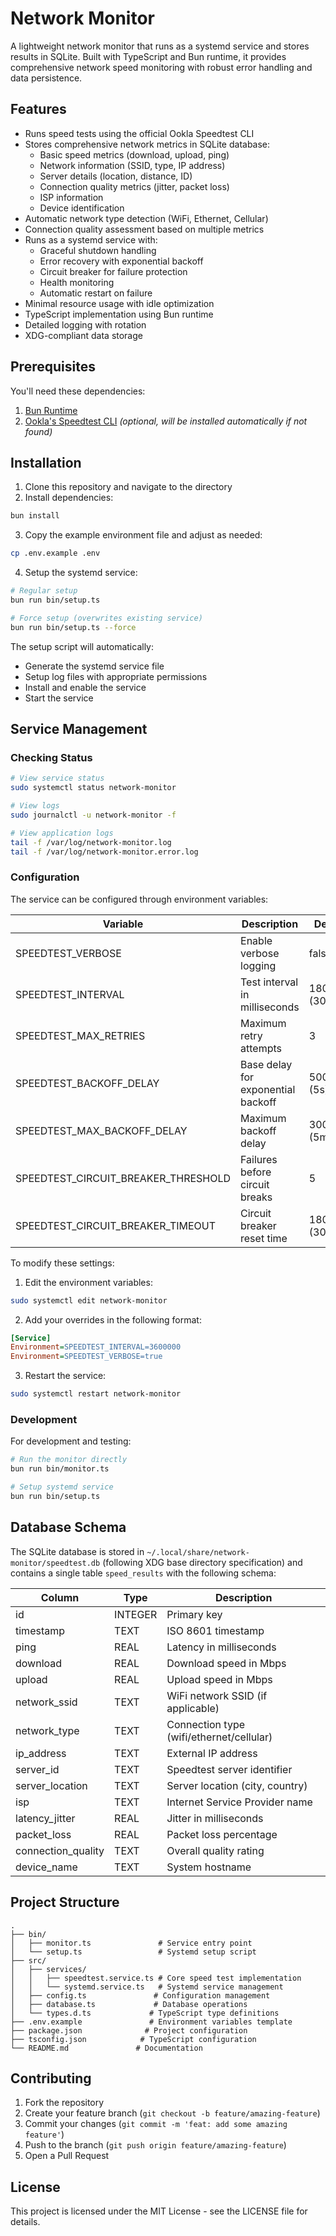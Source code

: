 # Network Monitor

A lightweight network monitor that runs as a systemd service and stores results in SQLite. Built with TypeScript and Bun runtime, it provides comprehensive network speed monitoring with robust error handling and data persistence.

## Features

- Runs speed tests using the official Ookla Speedtest CLI
- Stores comprehensive network metrics in SQLite database:
  - Basic speed metrics (download, upload, ping)
  - Network information (SSID, type, IP address)
  - Server details (location, distance, ID)
  - Connection quality metrics (jitter, packet loss)
  - ISP information
  - Device identification
- Automatic network type detection (WiFi, Ethernet, Cellular)
- Connection quality assessment based on multiple metrics
- Runs as a systemd service with:
  - Graceful shutdown handling
  - Error recovery with exponential backoff
  - Circuit breaker for failure protection
  - Health monitoring
  - Automatic restart on failure
- Minimal resource usage with idle optimization
- TypeScript implementation using Bun runtime
- Detailed logging with rotation
- XDG-compliant data storage

## Prerequisites

You'll need these dependencies:

1. [Bun Runtime](https://bun.sh/docs/installation)
2. [Ookla's Speedtest CLI](https://www.speedtest.net/apps/cli) *(optional, will be installed automatically if not found)*

## Installation

1. Clone this repository and navigate to the directory
2. Install dependencies:

```bash
bun install
```

3. Copy the example environment file and adjust as needed:

```bash
cp .env.example .env
```

4. Setup the systemd service:

```bash
# Regular setup
bun run bin/setup.ts

# Force setup (overwrites existing service)
bun run bin/setup.ts --force
```

The setup script will automatically:
- Generate the systemd service file
- Setup log files with appropriate permissions
- Install and enable the service
- Start the service

## Service Management

### Checking Status

```bash
# View service status
sudo systemctl status network-monitor

# View logs
sudo journalctl -u network-monitor -f

# View application logs
tail -f /var/log/network-monitor.log
tail -f /var/log/network-monitor.error.log
```

### Configuration

The service can be configured through environment variables:

| Variable | Description | Default |
|----------|-------------|---------|
| SPEEDTEST_VERBOSE | Enable verbose logging | false |
| SPEEDTEST_INTERVAL | Test interval in milliseconds | 1800000 (30 min) |
| SPEEDTEST_MAX_RETRIES | Maximum retry attempts | 3 |
| SPEEDTEST_BACKOFF_DELAY | Base delay for exponential backoff | 5000 (5s) |
| SPEEDTEST_MAX_BACKOFF_DELAY | Maximum backoff delay | 300000 (5min) |
| SPEEDTEST_CIRCUIT_BREAKER_THRESHOLD | Failures before circuit breaks | 5 |
| SPEEDTEST_CIRCUIT_BREAKER_TIMEOUT | Circuit breaker reset time | 1800000 (30min) |

To modify these settings:

1. Edit the environment variables:

```bash
sudo systemctl edit network-monitor
```

2. Add your overrides in the following format:

```ini
[Service]
Environment=SPEEDTEST_INTERVAL=3600000
Environment=SPEEDTEST_VERBOSE=true
```

3. Restart the service:

```bash
sudo systemctl restart network-monitor
```

### Development

For development and testing:

```bash
# Run the monitor directly
bun run bin/monitor.ts

# Setup systemd service
bun run bin/setup.ts
```

## Database Schema

The SQLite database is stored in `~/.local/share/network-monitor/speedtest.db` (following XDG base directory specification) and contains a single table `speed_results` with the following schema:

| Column | Type | Description |
|--------|------|-------------|
| id | INTEGER | Primary key |
| timestamp | TEXT | ISO 8601 timestamp |
| ping | REAL | Latency in milliseconds |
| download | REAL | Download speed in Mbps |
| upload | REAL | Upload speed in Mbps |
| network_ssid | TEXT | WiFi network SSID (if applicable) |
| network_type | TEXT | Connection type (wifi/ethernet/cellular) |
| ip_address | TEXT | External IP address |
| server_id | TEXT | Speedtest server identifier |
| server_location | TEXT | Server location (city, country) |
| isp | TEXT | Internet Service Provider name |
| latency_jitter | REAL | Jitter in milliseconds |
| packet_loss | REAL | Packet loss percentage |
| connection_quality | TEXT | Overall quality rating |
| device_name | TEXT | System hostname |

## Project Structure

```plaintext
.
├── bin/
│   ├── monitor.ts               # Service entry point
│   └── setup.ts                 # Systemd setup script
├── src/
│   ├── services/
│   │   ├── speedtest.service.ts # Core speed test implementation
│   │   └── systemd.service.ts   # Systemd service management
│   ├── config.ts               # Configuration management
│   ├── database.ts             # Database operations
│   └── types.d.ts             # TypeScript type definitions
├── .env.example               # Environment variables template
├── package.json              # Project configuration
├── tsconfig.json            # TypeScript configuration
└── README.md               # Documentation
```

## Contributing

1. Fork the repository
2. Create your feature branch (`git checkout -b feature/amazing-feature`)
3. Commit your changes (`git commit -m 'feat: add some amazing feature'`)
4. Push to the branch (`git push origin feature/amazing-feature`)
5. Open a Pull Request

## License

This project is licensed under the MIT License - see the LICENSE file for details.
